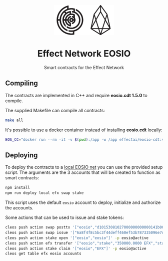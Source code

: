 <p align="center"><img src="logo.png" width="192px"></p>

<h1 align="center">Effect Network EOSIO</h1>

<p align="center">Smart contracts for the Effect Network</p>

## Compiling

The contracts are implemented in C++ and require **eosio.cdt 1.5.0**
 to compile.

The supplied Makefile can compile all contracts:

```bash
make all
```

It's possible to use a docker container instead of installing
**eosio.cdt** locally:

```bash
EOS_CC="docker run --rm -it -v $(pwd):/app -w /app effectai/eosio-cdt:v1.5.0 eosio-cpp" ABI_CC="docker run --rm -it -v $(pwd):/app -w /app effectai/eosio-cdt:v1.5.0 eosio-abigen" make all
```

## Deploying

To deploy the contracts to a [local EOSIO
net](https://github.com/EOSIO/eos/tree/master/Docker) you can use
the provided setup script. The arguments are the 3 accounts that will
be created to function as smart contracts:

```bash
npm install
npm run deploy local efx swap stake
```

This script uses the default `eosio` account to deploy, initialize and
authorize the accounts.

Some actions that can be used to issue and stake tokens:

```bash
cleos push action swap posttx '["eosio","d10153081027000000000000141b00234a5dcafb17ae645c203617f709450e8c5b149c49f34d4ef20298122900697b68c7526f7bf91e53c1087472616e7366657267f9e6e770af783d809bd1a65e1bb5b6042953bcac000000000000000003209c49f34d4ef20298122900697b68c7526f7bf91ef0056a65737365f00d313535343330353937393937390000","eosio","acbc532904b6b51b5ea6d19b803d78af70e7e6f9","10000000000"]' -p eosio@active
cleos push action swap issue '["6a8f4f8c5bc3f44deff460ef53b787335096e7df67d3d229fb41779cf2b919bf"]' -p eosio@active
cleos push action stake open '["eosio","eosio"]' -p eosio@active
cleos push action efx transfer '["eosio","stake","350000.0000 EFX","stake"]' -p eosio@active
cleos push action stake claim '["eosio","EFX"]' -p eosio@active
cleos get table efx eosio accounts
```
